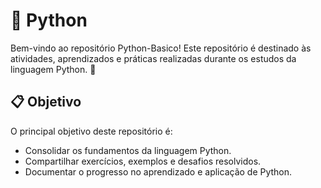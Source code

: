 # 🐍 Python 
Bem-vindo ao repositório Python-Basico!
Este repositório é destinado às atividades, aprendizados e práticas realizadas durante os estudos da linguagem Python. 🚀

## 📋 Objetivo
O principal objetivo deste repositório é:
- Consolidar os fundamentos da linguagem Python.
- Compartilhar exercícios, exemplos e desafios resolvidos.
- Documentar o progresso no aprendizado e aplicação de Python.
